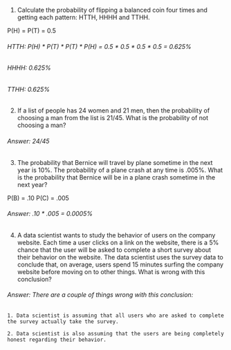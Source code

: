 1. Calculate the probability of flipping a balanced coin four times and getting each pattern: HTTH, HHHH and TTHH.

  P(H) = P(T) = 0.5

  ###### HTTH: P(H) \* P(T) \* P(T) \* P(H) = 0.5 \* 0.5 \* 0.5 \* 0.5 = 0.625%

  ###### HHHH: 0.625%

  ###### TTHH: 0.625%

2. If a list of people has 24 women and 21 men, then the probability of choosing a man from the list is 21/45. What is the probability of not choosing a man?

  ###### Answer: 24/45

3. The probability that Bernice will travel by plane sometime in the next year is 10%. The probability of a plane crash at any time is .005%. What is the probability that Bernice will be in a plane crash sometime in the next year?

  P(B) = .10
  P(C) = .005

  ###### Answer: .10 \* .005 = 0.0005%

4. A data scientist wants to study the behavior of users on the company website. Each time a user clicks on a link on the website, there is a 5% chance that the user will be asked to complete a short survey about their behavior on the website. The data scientist uses the survey data to conclude that, on average, users spend 15 minutes surfing the company website before moving on to other things. What is wrong with this conclusion?

  ###### Answer: There are a couple of things wrong with this conclusion:
    1. Data scientist is assuming that all users who are asked to complete the survey actually take the survey.

    2. Data scientist is also assuming that the users are being completely honest regarding their behavior.
